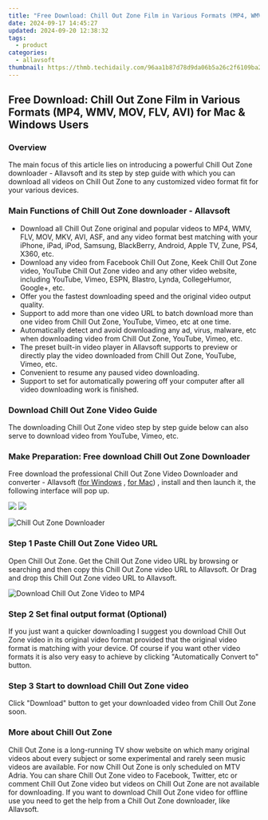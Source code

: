 ```yaml
---
title: "Free Download: Chill Out Zone Film in Various Formats (MP4, WMV, MOV, FLV, AVI) for Mac & Windows Users"
date: 2024-09-17 14:45:27
updated: 2024-09-20 12:38:32
tags:
  - product
categories:
  - allavsoft
thumbnail: https://thmb.techidaily.com/96aa1b87d78d9da06b5a26c2f6109ba265782381d85277a374a3a1037690eb16.jpg
---
```


## Free Download: Chill Out Zone Film in Various Formats (MP4, WMV, MOV, FLV, AVI) for Mac & Windows Users

### Overview

The main focus of this article lies on introducing a powerful Chill Out Zone downloader - Allavsoft and its step by step guide with which you can download all videos on Chill Out Zone to any customized video format fit for your various devices.

### Main Functions of Chill Out Zone downloader - Allavsoft

* Download all Chill Out Zone original and popular videos to MP4, WMV, FLV, MOV, MKV, AVI, ASF, and any video format best matching with your iPhone, iPad, iPod, Samsung, BlackBerry, Android, Apple TV, Zune, PS4, X360, etc.
* Download any video from Facebook Chill Out Zone, Keek Chill Out Zone video, YouTube Chill Out Zone video and any other video website, including YouTube, Vimeo, ESPN, Blastro, Lynda, CollegeHumor, Google+, etc.
* Offer you the fastest downloading speed and the original video output quality.
* Support to add more than one video URL to batch download more than one video from Chill Out Zone, YouTube, Vimeo, etc at one time.
* Automatically detect and avoid downloading any ad, virus, malware, etc when downloading video from Chill Out Zone, YouTube, Vimeo, etc.
* The preset built-in video player in Allavsoft supports to preview or directly play the video downloaded from Chill Out Zone, YouTube, Vimeo, etc.
* Convenient to resume any paused video downloading.
* Support to set for automatically powering off your computer after all video downloading work is finished.

### Download Chill Out Zone Video Guide

The downloading Chill Out Zone video step by step guide below can also serve to download video from YouTube, Vimeo, etc.

### Make Preparation: Free download Chill Out Zone Downloader

Free download the professional Chill Out Zone Video Downloader and converter - Allavsoft ([for Windows](https://tools.techidaily.com/allavsoft/products/) , [for Mac](https://tools.techidaily.com/allavsoft/products/)) , install and then launch it, the following interface will pop up.

[![](https://www.allavsoft.com/how-to/../images/how-to/free-download-win.jpg)](https://tools.techidaily.com/allavsoft/products/) [![](https://www.allavsoft.com/how-to/../images/how-to/free-download-mac.jpg)](https://tools.techidaily.com/allavsoft/products/)

![Chill Out Zone Downloader](https://www.allavsoft.com/how-to/../images/allavsoft/screen-shot-600.jpg)

### Step 1 Paste Chill Out Zone Video URL

Open Chill Out Zone. Get the Chill Out Zone video URL by browsing or searching and then copy this Chill Out Zone video URL to Allavsoft. Or Drag and drop this Chill Out Zone video URL to Allavsoft.

![Download Chill Out Zone Video to MP4](https://www.allavsoft.com/how-to/../images/how-to/download-rtmp-video/download-rtmp-video.jpg)

### Step 2 Set final output format (Optional)

If you just want a quicker downloading I suggest you download Chill Out Zone video in its original video format provided that the original video format is matching with your device. Of course if you want other video formats it is also very easy to achieve by clicking "Automatically Convert to" button.

### Step 3 Start to download Chill Out Zone video

Click "Download" button to get your downloaded video from Chill Out Zone soon.

### More about Chill Out Zone

Chill Out Zone is a long-running TV show website on which many original videos about every subject or some experimental and rarely seen music videos are available. For now Chill Out Zone is only scheduled on MTV Adria. You can share Chill Out Zone video to Facebook, Twitter, etc or comment Chill Out Zone video but videos on Chill Out Zone are not available for downloading. If you want to download Chill Out Zone video for offline use you need to get the help from a Chill Out Zone downloader, like Allavsoft.

<ins class="adsbygoogle"
     style="display:block"
     data-ad-format="autorelaxed"
     data-ad-client="ca-pub-7571918770474297"
     data-ad-slot="1223367746"></ins>



<ins class="adsbygoogle"
     style="display:block"
     data-ad-client="ca-pub-7571918770474297"
     data-ad-slot="8358498916"
     data-ad-format="auto"
     data-full-width-responsive="true"></ins>
